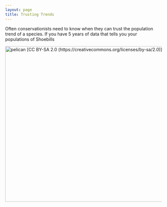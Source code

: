 ```yaml
---
layout: page
title: Trusting Trends
---
```


Often conservationists need to know when they can trust the population trend of a species. If you have 5 years of data that tells you your populations of Shoebills 

<img src="https://upload.wikimedia.org/wikipedia/commons/d/d7/Balaeniceps_rex_-Ueno_Zoo%2C_Tokyo%2C_Japan_-upper_body-8a.jpg" alt="pelican [CC BY-SA 2.0 (https://creativecommons.org/licenses/by-sa/2.0)]" align="right" width="752" height="500"/>
